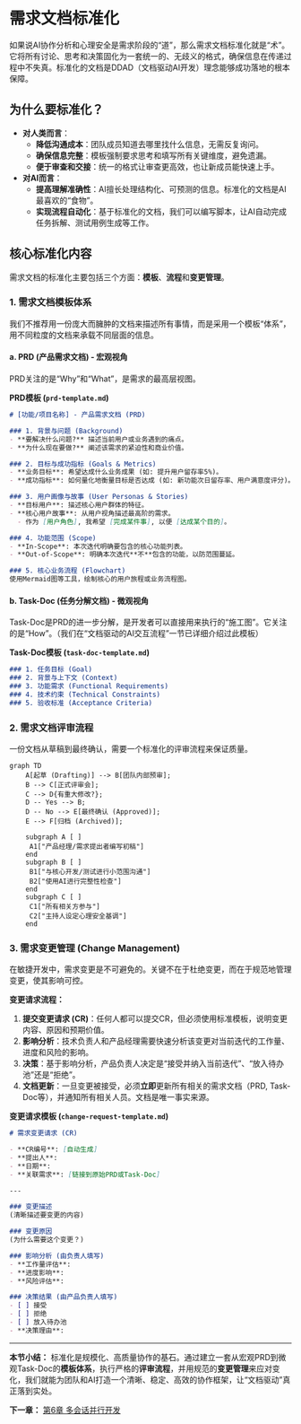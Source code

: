 # 需求文档标准化

如果说AI协作分析和心理安全是需求阶段的“道”，那么需求文档标准化就是“术”。它将所有讨论、思考和决策固化为一套统一的、无歧义的格式，确保信息在传递过程中不失真。标准化的文档是DDAD（文档驱动AI开发）理念能够成功落地的根本保障。

## 为什么要标准化？

- **对人类而言**：
  - **降低沟通成本**：团队成员知道去哪里找什么信息，无需反复询问。
  - **确保信息完整**：模板强制要求思考和填写所有关键维度，避免遗漏。
  - **便于审查和交接**：统一的格式让审查更高效，也让新成员能快速上手。
- **对AI而言**：
  - **提高理解准确性**：AI擅长处理结构化、可预测的信息。标准化的文档是AI最喜欢的“食物”。
  - **实现流程自动化**：基于标准化的文档，我们可以编写脚本，让AI自动完成任务拆解、测试用例生成等工作。

## 核心标准化内容

需求文档的标准化主要包括三个方面：**模板**、**流程**和**变更管理**。

### 1. 需求文档模板体系

我们不推荐用一份庞大而臃肿的文档来描述所有事情，而是采用一个模板“体系”，用不同粒度的文档来承载不同层面的信息。

#### a. PRD (产品需求文档) - 宏观视角

PRD关注的是“Why”和“What”，是需求的最高层视图。

**PRD模板 (`prd-template.md`)**
```markdown
# [功能/项目名称] - 产品需求文档 (PRD)

### 1. 背景与问题 (Background)
- **要解决什么问题?** 描述当前用户或业务遇到的痛点。
- **为什么现在要做?** 阐述该需求的紧迫性和商业价值。

### 2. 目标与成功指标 (Goals & Metrics)
- **业务目标**: 希望达成什么业务成果 (如: 提升用户留存率5%)。
- **成功指标**: 如何量化地衡量目标是否达成 (如: 新功能次日留存率、用户满意度评分)。

### 3. 用户画像与故事 (User Personas & Stories)
- **目标用户**: 描述核心用户群体的特征。
- **核心用户故事**: 从用户视角描述最高阶的需求。
  - 作为 [用户角色], 我希望 [完成某件事], 以便 [达成某个目的]。

### 4. 功能范围 (Scope)
- **In-Scope**: 本次迭代明确要包含的核心功能列表。
- **Out-of-Scope**: 明确本次迭代**不**包含的功能，以防范围蔓延。

### 5. 核心业务流程 (Flowchart)
使用Mermaid图等工具，绘制核心的用户旅程或业务流程图。
```

#### b. Task-Doc (任务分解文档) - 微观视角

Task-Doc是PRD的进一步分解，是开发者可以直接用来执行的“施工图”。它关注的是“How”。（我们在“文档驱动的AI交互流程”一节已详细介绍过此模板）

**Task-Doc模板 (`task-doc-template.md`)**
```markdown
### 1. 任务目标 (Goal)
### 2. 背景与上下文 (Context)
### 3. 功能需求 (Functional Requirements)
### 4. 技术约束 (Technical Constraints)
### 5. 验收标准 (Acceptance Criteria)
```

### 2. 需求文档评审流程

一份文档从草稿到最终确认，需要一个标准化的评审流程来保证质量。

```mermaid
graph TD
    A[起草 (Drafting)] --> B[团队内部预审];
    B --> C[正式评审会];
    C --> D{有重大修改?};
    D -- Yes --> B;
    D -- No --> E[最终确认 (Approved)];
    E --> F[归档 (Archived)];

    subgraph A [ ]
     A1["产品经理/需求提出者编写初稿"]
    end
    subgraph B [ ]
     B1["与核心开发/测试进行小范围沟通"]
     B2["使用AI进行完整性检查"]
    end
    subgraph C [ ]
     C1["所有相关方参与"]
     C2["主持人设定心理安全基调"]
    end
```

### 3. 需求变更管理 (Change Management)

在敏捷开发中，需求变更是不可避免的。关键不在于杜绝变更，而在于规范地管理变更，使其影响可控。

**变更请求流程：**
1.  **提交变更请求 (CR)**：任何人都可以提交CR，但必须使用标准模板，说明变更内容、原因和预期价值。
2.  **影响分析**：技术负责人和产品经理需要快速分析该变更对当前迭代的工作量、进度和风险的影响。
3.  **决策**：基于影响分析，产品负责人决定是“接受并纳入当前迭代”、“放入待办池”还是“拒绝”。
4.  **文档更新**：一旦变更被接受，必须**立即**更新所有相关的需求文档（PRD, Task-Doc等），并通知所有相关人员。文档是唯一事实来源。

**变更请求模板 (`change-request-template.md`)**
```markdown
# 需求变更请求 (CR)

- **CR编号**: [自动生成]
- **提出人**:
- **日期**:
- **关联需求**: [链接到原始PRD或Task-Doc]

---

### 变更描述
(清晰描述要变更的内容)

### 变更原因
(为什么需要这个变更？)

### 影响分析 (由负责人填写)
- **工作量评估**:
- **进度影响**:
- **风险评估**:

### 决策结果 (由产品负责人填写)
- [ ] 接受
- [ ] 拒绝
- [ ] 放入待办池
- **决策理由**:
```

---

**本节小结：** 标准化是规模化、高质量协作的基石。通过建立一套从宏观PRD到微观Task-Doc的**模板体系**，执行严格的**评审流程**，并用规范的**变更管理**来应对变化，我们就能为团队和AI打造一个清晰、稳定、高效的协作框架，让“文档驱动”真正落到实处。

**下一章：** [第6章 多会话并行开发](part3/chapter6.md)